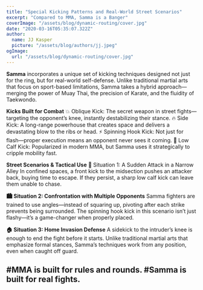```yaml
---
title: "Special Kicking Patterns and Real-World Street Scenarios"
excerpt: "Compared to MMA, Samma is a Banger"
coverImage: "/assets/blog/dynamic-routing/cover.jpg"
date: "2020-03-16T05:35:07.322Z"
author:
  name: JJ Kasper
  picture: "/assets/blog/authors/jj.jpeg"
ogImage:
  url: "/assets/blog/dynamic-routing/cover.jpg"
---
```


**Samma** incorporates a unique set of kicking techniques designed not just for the ring, but for real-world self-defense. Unlike traditional martial arts that focus on sport-based limitations, Samma takes a hybrid approach—merging the power of Muay Thai, the precision of Karate, and the fluidity of Taekwondo.

**Kicks Built for Combat**
💥 Oblique Kick: The secret weapon in street fights—targeting the opponent’s knee, instantly destabilizing their stance.
🔥 Side Kick: A long-range powerhouse that creates space and delivers a devastating blow to the ribs or head.
⚡ Spinning Hook Kick: Not just for flash—proper execution means an opponent never sees it coming.
🥋 Low Calf Kick: Popularized in modern MMA, but Samma uses it strategically to cripple mobility fast.

**Street Scenarios & Tactical Use**
🚶 Situation 1: A Sudden Attack in a Narrow Alley
In confined spaces, a front kick to the midsection pushes an attacker back, buying time to escape. If they persist, a sharp low calf kick can leave them unable to chase.

**🏙️ Situation 2: Confrontation with Multiple Opponents**
Samma fighters are trained to use angles—instead of squaring up, pivoting after each strike prevents being surrounded. The spinning hook kick in this scenario isn’t just flashy—it’s a game-changer when properly placed.

**🏠 Situation 3: Home Invasion Defense**
A sidekick to the intruder’s knee is enough to end the fight before it starts. Unlike traditional martial arts that emphasize formal stances, Samma’s techniques work from any position, even when caught off guard.

## #MMA is built for rules and rounds. #Samma is built for real fights.
